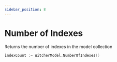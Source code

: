 ```yaml
---
sidebar_position: 8
---
```


# Number of Indexes

Returns the number of indexes in the model collection

```go
indexCount := WitcherModel.NumberOfIndexes()
```

